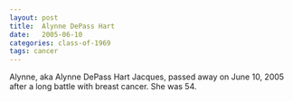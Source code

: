 ```yaml
---
layout: post
title:  Alynne DePass Hart
date:   2005-06-10
categories: class-of-1969
tags: cancer
---
```

Alynne, aka Alynne DePass Hart Jacques, passed away on June 10, 2005 after a long battle with breast cancer. She was 54.
